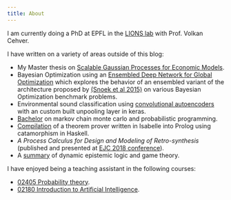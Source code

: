 ```yaml
---
title: About
---
```


I am currently doing a PhD at EPFL in the [LIONS lab][lions] with Prof. Volkan Cehver.

I have written on a variety of areas outside of this blog:

- My Master thesis on [Scalable Gaussian Processes for Economic Models][master].
- Bayesian Optimization using an [Ensembled Deep Network for Global Optimization][ensembled-dngo] which explores the behavior of an ensembled variant of the architecture proposed by [(Snoek et al 2015)][snoek2015] on various Bayesian Optimization benchmark problems.
- Environmental sound classification using [convolutional autoencoders][CAE] with an custom built unpooling layer in keras.
- [Bachelor][mcmc] on markov chain monte carlo and probabilistic programming.
- [Compilation][prover] of a theorem prover written in Isabelle into Prolog using catamorphism in Haskell.
- *A Process Calculus for Design and Modeling of Retro-synthesis* (published and presented at [EJC 2018 conference][ejc2018]).
- A [summary][DEL] of dynamic epistemic logic and game theory.


I have enjoyed being a teaching assistant in the following courses:

- [02405 Probability theory][02405].
- [02180 Introduction to Artificial Intelligence][02180].

<!-- Before I went into academia I worked on [card linked loyalty][birdback]
- app development in react
- [desktop development][campusnet] with electron -->

[DEL]: /files/epistemic-planning-and-games.pdf
[mcmc]: https://github.com/tmpethick/mcmc
[ejc2018]: http://www.ejc-conference.org/
[prover]: https://github.com/tmpethick/simple-prover-pl
[CAE]: https://github.com/Rasmusafj/02456-deep-learning-project12/blob/master/paper/Arpethick-CAE.pdf
[02405]: http://kurser.dtu.dk/course/02405
[02180]: http://kurser.dtu.dk/course/02180
[birdback]: https://www.crunchbase.com/organization/birdback
[campusnet]: http://pethick.dk/campusnet-electron/
[ensembled-dngo]: https://github.com/tmpethick/ensembled-dngo
[snoek2015]: https://arxiv.org/abs/1502.05700
[master]: https://github.com/tmpethick/thesis-code
[lions]: https://lions.epfl.ch/
